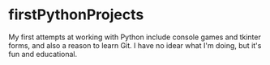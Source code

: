 # firstPythonProjects
My first attempts at working with Python include console games and tkinter forms, and also a reason to learn Git. I have no idear what I'm doing, but it's fun and educational. 
